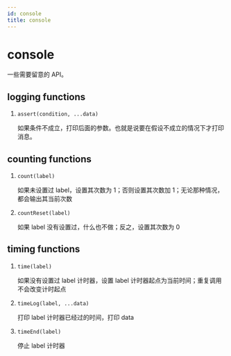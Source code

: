 ```yaml
---
id: console
title: console
---
```


# console

一些需要留意的 API。

## logging functions

1. `assert(condition, ...data)`

   如果条件不成立，打印后面的参数。也就是说要在假设不成立的情况下才打印消息。

## counting functions

1. `count(label)`

   如果未设置过 label，设置其次数为 1；否则设置其次数加 1；无论那种情况，都会输出其当前次数

2. `countReset(label)`

   如果 label 没有设置过，什么也不做；反之，设置其次数为 0

## timing functions

1. `time(label)`

   如果没有设置过 label 计时器，设置 label 计时器起点为当前时间；重复调用不会改变计时起点

2. `timeLog(label, ...data)`

   打印 label 计时器已经过的时间，打印 data

3. `timeEnd(label)`

   停止 label 计时器
